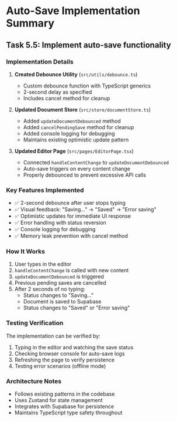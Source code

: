 # Auto-Save Implementation Summary

## Task 5.5: Implement auto-save functionality

### Implementation Details

1. **Created Debounce Utility** (`src/utils/debounce.ts`)
   - Custom debounce function with TypeScript generics
   - 2-second delay as specified
   - Includes cancel method for cleanup

2. **Updated Document Store** (`src/store/documentStore.ts`)
   - Added `updateDocumentDebounced` method
   - Added `cancelPendingSave` method for cleanup
   - Added console logging for debugging
   - Maintains existing optimistic update pattern

3. **Updated Editor Page** (`src/pages/EditorPage.tsx`)
   - Connected `handleContentChange` to `updateDocumentDebounced`
   - Auto-save triggers on every content change
   - Properly debounced to prevent excessive API calls

### Key Features Implemented

- ✅ 2-second debounce after user stops typing
- ✅ Visual feedback: "Saving..." → "Saved" → "Error saving"
- ✅ Optimistic updates for immediate UI response
- ✅ Error handling with status reversion
- ✅ Console logging for debugging
- ✅ Memory leak prevention with cancel method

### How It Works

1. User types in the editor
2. `handleContentChange` is called with new content
3. `updateDocumentDebounced` is triggered
4. Previous pending saves are cancelled
5. After 2 seconds of no typing:
   - Status changes to "Saving..."
   - Document is saved to Supabase
   - Status changes to "Saved" or "Error saving"

### Testing Verification

The implementation can be verified by:
1. Typing in the editor and watching the save status
2. Checking browser console for auto-save logs
3. Refreshing the page to verify persistence
4. Testing error scenarios (offline mode)

### Architecture Notes

- Follows existing patterns in the codebase
- Uses Zustand for state management
- Integrates with Supabase for persistence
- Maintains TypeScript type safety throughout 